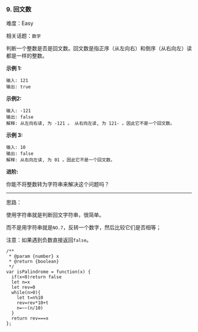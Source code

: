### 9. 回文数

难度：Easy

相关话题：`数学`

判断一个整数是否是回文数。回文数是指正序（从左向右）和倒序（从右向左）读都是一样的整数。



**示例 1:** 



```
输入: 121
输出: true
```


**示例2:** 



```
输入: -121
输出: false
解释: 从左向右读, 为 -121 。 从右向左读, 为 121- 。因此它不是一个回文数。
```


**示例 3:** 



```
输入: 10
输出: false
解释: 从右向左读, 为 01 。因此它不是一个回文数。
```


**进阶:** 



你能不将整数转为字符串来解决这个问题吗？




-----

思路：

使用字符串就是判断回文字符串，很简单。

而不是用字符串就是`NO.7`，反转一个数字，然后比较它们是否相等；

注意：如果遇到负数直接返回`false`。

```
/**
 * @param {number} x
 * @return {boolean}
 */
var isPalindrome = function(x) {
  if(x<0)return false
  let n=x
  let rev=0
  while(n>0){
    let t=n%10
    rev=rev*10+t
    n=~~(n/10)
  }
  return rev===x
};
```

